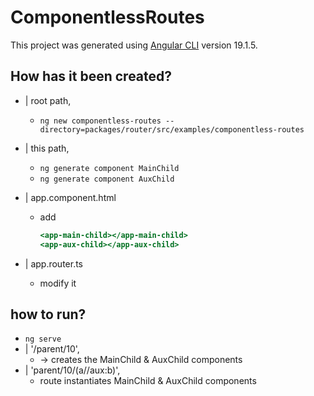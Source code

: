 # ComponentlessRoutes

This project was generated using [Angular CLI](https://github.com/angular/angular-cli) version 19.1.5.

## How has it been created?

* | root path,
  * `ng new componentless-routes --directory=packages/router/src/examples/componentless-routes`

* | this path,
  * `ng generate component MainChild`
  * `ng generate component AuxChild`

* | app.component.html
  * add 
    ```.html
    <app-main-child></app-main-child>   
    <app-aux-child></app-aux-child>
    ```
* | app.router.ts
  * modify it

## how to run?
* `ng serve`
* | '/parent/10',
  * -> creates the MainChild & AuxChild components
* | 'parent/10/(a//aux:b)',
  * route instantiates MainChild & AuxChild components
